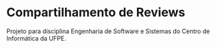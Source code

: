 # Compartilhamento de Reviews
Projeto para disciplina Engenharia de Software e Sistemas do Centro de Informática da UFPE.
